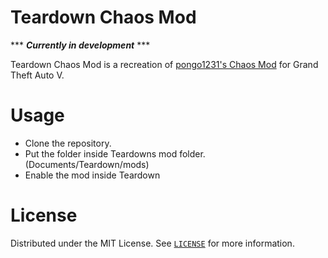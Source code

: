 # Teardown Chaos Mod

*** ***Currently in development*** ***

Teardown Chaos Mod is a recreation of <a href ="https://github.com/gta-chaos-mod/ChaosModV">pongo1231's Chaos Mod</a> for Grand Theft Auto V.

# Usage

- Clone the repository.
- Put the folder inside Teardowns mod folder. (Documents/Teardown/mods)
- Enable the mod inside Teardown

# License

Distributed under the MIT License. See <a href="https://github.com/superfroggman/teardown-chaos-mod/blob/main/LICENSE" >`LICENSE`</a> for more information.

